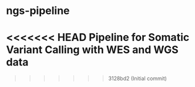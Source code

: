 # ngs-pipeline
<<<<<<< HEAD
Pipeline for Somatic Variant Calling with WES and WGS data
=======
>>>>>>> 3128bd2 (Initial commit)
